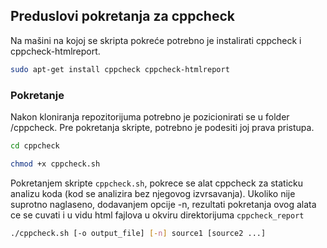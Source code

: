 ## Preduslovi pokretanja za cppcheck

Na mašini na kojoj se skripta pokreće potrebno je instalirati cppcheck i cppcheck-htmlreport.

```bash
sudo apt-get install cppcheck cppcheck-htmlreport
```

### Pokretanje
Nakon kloniranja repozitorijuma potrebno je pozicionirati se u folder /cppcheck.
Pre pokretanja skripte, potrebno je podesiti joj prava pristupa.

```bash
cd cppcheck

chmod +x cppcheck.sh

```

Pokretanjem skripte `cppcheck.sh`, pokrece se alat cppcheck za staticku analizu koda (kod se analizira bez njegovog izvrsavanja). Ukoliko nije suprotno naglaseno, dodavanjem opcije -n, rezultati pokretanja ovog alata ce se cuvati i u vidu html fajlova u okviru direktorijuma `cppcheck_report`

```bash
./cppcheck.sh [-o output_file] [-n] source1 [source2 ...]
```
